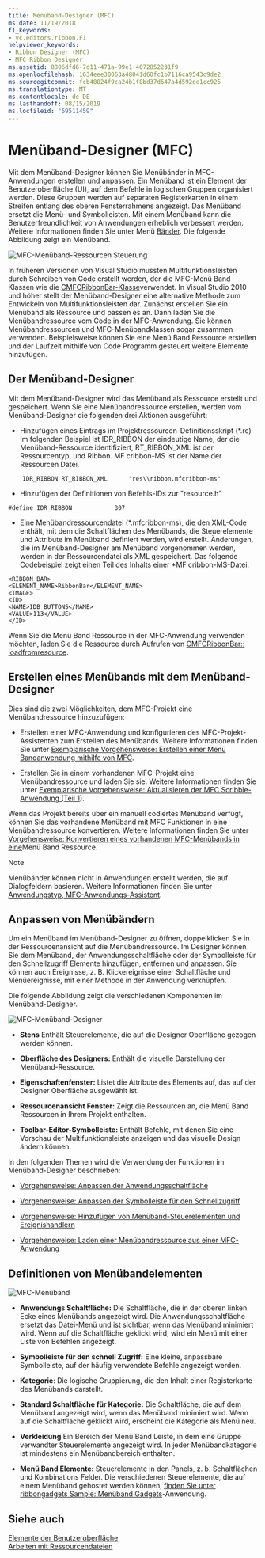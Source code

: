 ```yaml
---
title: Menüband-Designer (MFC)
ms.date: 11/19/2018
f1_keywords:
- vc.editors.ribbon.F1
helpviewer_keywords:
- Ribbon Designer (MFC)
- MFC Ribbon Designer
ms.assetid: 0806dfd6-7d11-471a-99e1-4072852231f9
ms.openlocfilehash: 1634eee30063a48041d60fc1b7116ca9543c9de2
ms.sourcegitcommit: fcb48824f9ca24b1f8bd37d647a4d592de1cc925
ms.translationtype: MT
ms.contentlocale: de-DE
ms.lasthandoff: 08/15/2019
ms.locfileid: "69511459"
---
```

# <a name="ribbon-designer-mfc"></a>Menüband-Designer (MFC)

Mit dem Menüband-Designer können Sie Menübänder in MFC-Anwendungen erstellen und anpassen. Ein Menüband ist ein Element der Benutzeroberfläche (UI), auf dem Befehle in logischen Gruppen organisiert werden. Diese Gruppen werden auf separaten Registerkarten in einem Streifen entlang des oberen Fensterrahmens angezeigt. Das Menüband ersetzt die Menü- und Symbolleisten. Mit einem Menüband kann die Benutzerfreundlichkeit von Anwendungen erheblich verbessert werden. Weitere Informationen finden Sie unter Menü [Bänder](/windows/win32/uxguide/cmd-ribbons). Die folgende Abbildung zeigt ein Menüband.

![MFC-Menüband-Ressourcen Steuerung](../mfc/media/ribbon_no_callouts.png "MFC-Menüband-Ressourcen Steuerung")

In früheren Versionen von Visual Studio mussten Multifunktionsleisten durch Schreiben von Code erstellt werden, der die MFC-Menü Band Klassen wie die [CMFCRibbonBar-Klasse](../mfc/reference/cmfcribbonbar-class.md)verwendet. In Visual Studio 2010 und höher stellt der Menüband-Designer eine alternative Methode zum Entwickeln von Multifunktionsleisten dar. Zunächst erstellen Sie ein Menüband als Ressource und passen es an. Dann laden Sie die Menübandressource vom Code in der MFC-Anwendung. Sie können Menübandressourcen und MFC-Menübandklassen sogar zusammen verwenden. Beispielsweise können Sie eine Menü Band Ressource erstellen und der Laufzeit mithilfe von Code Programm gesteuert weitere Elemente hinzufügen.

## <a name="understanding-the-ribbon-designer"></a>Der Menüband-Designer

Mit dem Menüband-Designer wird das Menüband als Ressource erstellt und gespeichert. Wenn Sie eine Menübandressource erstellen, werden vom Menüband-Designer die folgenden drei Aktionen ausgeführt:

- Hinzufügen eines Eintrags im Projektressourcen-Definitionsskript (*.rc) Im folgenden Beispiel ist IDR_RIBBON der eindeutige Name, der die Menüband-Ressource identifiziert, RT_RIBBON_XML ist der Ressourcentyp, und Ribbon. MF cribbon-MS ist der Name der Ressourcen Datei.

```
    IDR_RIBBON RT_RIBBON_XML      "res\\ribbon.mfcribbon-ms"
```

- Hinzufügen der Definitionen von Befehls-IDs zur "resource.h"

```
#define IDR_RIBBON            307
```

- Eine Menübandressourcendatei (*.mfcribbon-ms), die den XML-Code enthält, mit dem die Schaltflächen des Menübands, die Steuerelemente und Attribute im Menüband definiert werden, wird erstellt. Änderungen, die im Menüband-Designer am Menüband vorgenommen werden, werden in der Ressourcendatei als XML gespeichert. Das folgende Codebeispiel zeigt einen Teil des Inhalts einer \*MF cribbon-MS-Datei:

```
<RIBBON_BAR>
<ELEMENT_NAME>RibbonBar</ELEMENT_NAME>
<IMAGE>
<ID>
<NAME>IDB_BUTTONS</NAME>
<VALUE>113</VALUE>
</ID>
```

Wenn Sie die Menü Band Ressource in der MFC-Anwendung verwenden möchten, laden Sie die Ressource durch Aufrufen von [CMFCRibbonBar:: loadfromresource](../mfc/reference/cmfcribbonbar-class.md#loadfromresource).

## <a name="creating-a-ribbon-by-using-the-ribbon-designer"></a>Erstellen eines Menübands mit dem Menüband-Designer

Dies sind die zwei Möglichkeiten, dem MFC-Projekt eine Menübandressource hinzuzufügen:

- Erstellen einer MFC-Anwendung und konfigurieren des MFC-Projekt-Assistenten zum Erstellen des Menübands. Weitere Informationen finden Sie unter [Exemplarische Vorgehensweise: Erstellen einer Menü Bandanwendung mithilfe von MFC](../mfc/walkthrough-creating-a-ribbon-application-by-using-mfc.md).

- Erstellen Sie in einem vorhandenen MFC-Projekt eine Menübandressource und laden Sie sie. Weitere Informationen finden Sie unter [Exemplarische Vorgehensweise: Aktualisieren der MFC Scribble-Anwendung (Teil 1](../mfc/walkthrough-updating-the-mfc-scribble-application-part-1.md)).

Wenn das Projekt bereits über ein manuell codiertes Menüband verfügt, können Sie das vorhandene Menüband mit MFC Funktionen in eine Menübandressource konvertieren. Weitere Informationen finden Sie unter [Vorgehensweise: Konvertieren eines vorhandenen MFC-Menübands in eine](../mfc/how-to-convert-an-existing-mfc-ribbon-to-a-ribbon-resource.md)Menü Band Ressource.

> [!NOTE]
>  Menübänder können nicht in Anwendungen erstellt werden, die auf Dialogfeldern basieren. Weitere Informationen finden Sie unter [Anwendungstyp, MFC-Anwendungs-Assistent](../mfc/reference/application-type-mfc-application-wizard.md).

## <a name="customizing-ribbons"></a>Anpassen von Menübändern

Um ein Menüband im Menüband-Designer zu öffnen, doppelklicken Sie in der Ressourcenansicht auf die Menübandressource. Im Designer können Sie dem Menüband, der Anwendungsschaltfläche oder der Symbolleiste für den Schnellzugriff Elemente hinzufügen, entfernen und anpassen. Sie können auch Ereignisse, z. B. Klickereignisse einer Schaltfläche und Menüereignisse, mit einer Methode in der Anwendung verknüpfen.

Die folgende Abbildung zeigt die verschiedenen Komponenten im Menüband-Designer.

![MFC-Menüband-Designer](../mfc/media/ribbon_designer.png "MFC-Menüband-Designer")

- **Stens** Enthält Steuerelemente, die auf die Designer Oberfläche gezogen werden können.

- **Oberfläche des Designers:** Enthält die visuelle Darstellung der Menüband-Ressource.

- **Eigenschaftenfenster:** Listet die Attribute des Elements auf, das auf der Designer Oberfläche ausgewählt ist.

- **Ressourcenansicht Fenster:** Zeigt die Ressourcen an, die Menü Band Ressourcen in Ihrem Projekt enthalten.

- **Toolbar-Editor-Symbolleiste:** Enthält Befehle, mit denen Sie eine Vorschau der Multifunktionsleiste anzeigen und das visuelle Design ändern können.

In den folgenden Themen wird die Verwendung der Funktionen im Menüband-Designer beschrieben:

- [Vorgehensweise: Anpassen der Anwendungsschaltfläche](../mfc/how-to-customize-the-application-button.md)

- [Vorgehensweise: Anpassen der Symbolleiste für den Schnellzugriff](../mfc/how-to-customize-the-quick-access-toolbar.md)

- [Vorgehensweise: Hinzufügen von Menüband-Steuerelementen und Ereignishandlern](../mfc/how-to-add-ribbon-controls-and-event-handlers.md)

- [Vorgehensweise: Laden einer Menübandressource aus einer MFC-Anwendung](../mfc/how-to-load-a-ribbon-resource-from-an-mfc-application.md)

## <a name="definitions-of-ribbon-elements"></a>Definitionen von Menübandelementen

![MFC-Menüband](../mfc/media/ribbon.png "MFC-Menüband")

- **Anwendungs Schaltfläche:** Die Schaltfläche, die in der oberen linken Ecke eines Menübands angezeigt wird. Die Anwendungsschaltfläche ersetzt das Datei-Menü und ist sichtbar, wenn das Menüband minimiert wird. Wenn auf die Schaltfläche geklickt wird, wird ein Menü mit einer Liste von Befehlen angezeigt.

- **Symbolleiste für den schnell Zugriff:** Eine kleine, anpassbare Symbolleiste, auf der häufig verwendete Befehle angezeigt werden.

- **Kategorie**: Die logische Gruppierung, die den Inhalt einer Registerkarte des Menübands darstellt.

- **Standard Schaltfläche für Kategorie:** Die Schaltfläche, die auf dem Menüband angezeigt wird, wenn das Menüband minimiert wird. Wenn auf die Schaltfläche geklickt wird, erscheint die Kategorie als Menü neu.

- **Verkleidung** Ein Bereich der Menü Band Leiste, in dem eine Gruppe verwandter Steuerelemente angezeigt wird. In jeder Menübandkategorie ist mindestens ein Menübandbereich enthalten.

- **Menü Band Elemente:** Steuerelemente in den Panels, z. b. Schaltflächen und Kombinations Felder. Die verschiedenen Steuerelemente, die auf einem Menüband gehostet werden können, [finden Sie unter ribbongadgets Sample: Menüband Gadgets](../overview/visual-cpp-samples.md)-Anwendung.

## <a name="see-also"></a>Siehe auch

[Elemente der Benutzeroberfläche](../mfc/user-interface-elements-mfc.md)<br/>
[Arbeiten mit Ressourcendateien](../windows/working-with-resource-files.md)
